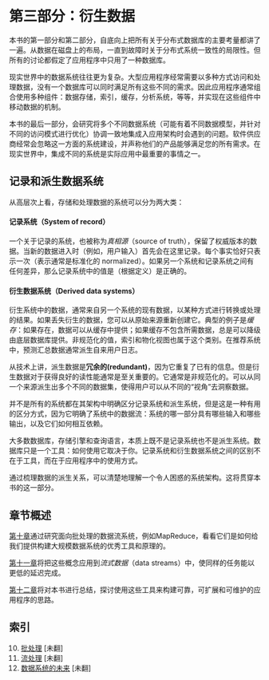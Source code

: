 # 第三部分：衍生数据

本书的第一部分和第二部分，自底向上把所有关于分布式数据库的主要考量都讲了一遍。从数据在磁盘上的布局，一直到故障时关于分布式系统一致性的局限性。但所有的讨论都假定了应用程序中只用了一种数据库。

现实世界中的数据系统往往更为复杂。大型应用程序经常需要以多种方式访问和处理数据，没有一个数据库可以同时满足所有这些不同的需求。因此应用程序通常组合使用多种组件：数据存储，索引，缓存，分析系统，等等，并实现在这些组件中移动数据的机制。

本书的最后一部分，会研究将多个不同数据系统（可能有着不同数据模型，并针对不同的访问模式进行优化）协调一致地集成入应用架构时会遇到的问题。软件供应商经常会忽略这一方面的系统建设，并声称他们的产品能够满足您的所有需求。在现实世界中，集成不同的系统是实际应用中最重要的事情之一。

## 记录和派生数据系统

从高层次上看，存储和处理数据的系统可以分为两大类：

#### 记录系统（System of record）

一个关于记录的系统，也被称为*真相源*（source of truth），保留了权威版本的数据。当新的数据进入时（例如，用户输入）首先会在这里记录。每个事实恰好只表示一次（表示通常是标准化的 normalized）。如果另一个系统和记录系统之间有任何差异，那么记录系统中的值是（根据定义）是正确的。

#### 衍生数据系统（Derived data systems）

衍生系统中的数据，通常来自另一个系统的现有数据，以某种方式进行转换或处理的结果。如果丢失衍生的数据，您可以从原始来源重新创建它。典型的例子是*缓存*：如果存在，数据可以从缓存中提供；如果缓存不包含所需数据，总是可以降级由底层数据库提供。非规范化的值，索引和物化视图也属于这个类别。在推荐系统中，预测汇总数据通常派生自来用户日志。

从技术上讲，派生数据是**冗余的(redundant)**，因为它重复了已有的信息。但是衍生数据对于获得良好的读性能通常是至关重要的。它通常是非规范化的。可以从同一个来源派生出多个不同的数据集，使得用户可以从不同的“视角”去洞察数据。

并不是所有的系统都在其架构中明确区分记录系统和派生系统，但是这是一种有用的区分方式，因为它明确了系统中的数据流：系统的哪一部分具有哪些输入和哪些输出，以及它们如何相互依赖。

大多数数据库，存储引擎和查询语言，本质上既不是记录系统也不是派生系统。数据库只是一个工具：如何使用它取决于你。记录系统和衍生数据系统之间的区别不在于工具，而在于应用程序中的使用方式。

通过梳理数据的派生关系，可以清楚地理解一个令人困惑的系统架构。这将贯穿本书的这一部分。

## 章节概述

[第十章](ch10.md)通过研究面向批处理的数据流系统，例如MapReduce，看看它们是如何给我们提供构建大规模数据系统的优秀工具和原理的。

[第十一章](ch11.md)将把这些概念应用到*流式数据*（data streams）中，使同样的任务能以更低的延迟完成。 

[第十二章](ch12.md)将对本书进行总结，探讨使用这些工具来构建可靠，可扩展和可维护的应用程序的思路。





## 索引

10. [批处理](ch10.md) [未翻]
11. [流处理](ch11.md) [未翻]
12. [数据系统的未来](ch12.md) [未翻]

